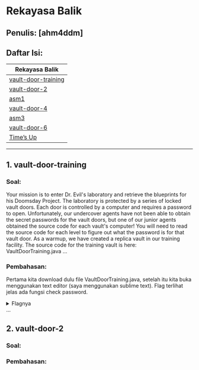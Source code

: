 # Rekayasa Balik

## Penulis: [ahm4ddm]
## Daftar Isi:

| Rekayasa Balik  |
| ------------- |
| [vault-door-training]()|
| [vault-door-2]()|
| [asm1]()|
| [vault-door-4]()|
| [asm3]()|
| [vault-door-6]()|
| [Time’s Up]()|

---
## 1. vault-door-training

### Soal:
Your mission is to enter Dr. Evil's laboratory and retrieve the blueprints for his Doomsday Project. The laboratory is protected by a series of locked vault doors. Each door is controlled by a computer and requires a password to open. Unfortunately, our undercover agents have not been able to obtain the secret passwords for the vault doors, but one of our junior agents obtained the source code for each vault's computer! You will need to read the source code for each level to figure out what the password is for that vault door. As a warmup, we have created a replica vault in our training facility. The source code for the training vault is here: VaultDoorTraining.java
...
    
### Pembahasan:
Pertama kita download dulu file VaultDoorTraining.java, setelah itu kita buka menggunakan text editor (saya menggunakan sublime text).
Flag terlihat jelas ada fungsi check password.
<details>
	<summary>Flagnya</summary>
	```
	picoCTF{w4rm1ng_Up_w1tH_jAv4_e57d01a632a}
	```
</details>  
...

## 2. vault-door-2

### Soal:

### Pembahasan:

## 